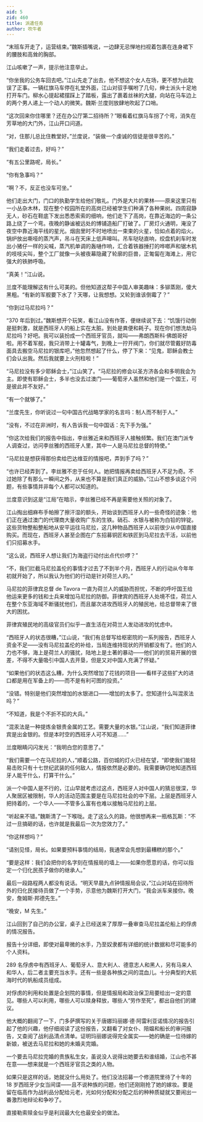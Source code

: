 ```yaml
---
aid: 5
zid: 460
title: 派遣任务
author: 吹牛者
---
```


“末班车开走了，运营结束。”魏斯插嘴说，一边肆无忌惮地扫视着包裹在连身裙下的腰肢和高耸的胸部。

江山咳嗽了一声，提示他注意举止。

“你坐我的公务车回去吧。”江山先走了出去，他不想这个女人在场，更不想为此耽误了正事。一辆红旗马车停在礼堂外面，江山对驭手嘱咐了几句，绅士派头十足地打开车门。柳水心提起裙摆踩上了踏板，露出了裹着丝袜的大腿，向站在马车边上的两个男人递上一个动人的微笑。魏斯·兰度则放肆地吹起了口哨。

“这次回来你住哪里？还在办公厅第二招待所？”眼看着红旗马车拐了个弯，消失在芳草地的大门外，江山开口问道。

“对，住那儿总比住教堂好。”兰度说，“装做一个虔诚的信徒是很辛苦的。”

“我们走着过去，好吗？”

“有五公里路呢，局长。”

“你有急事吗？”

“啊？不，反正也没车可坐。”

他们走出大门，门口的执勤学生给他们敬礼。门外是大片的果林——原来这里只有一小丛杂木林，现在整个校园所在的高岗已经被学生们种满了各种果树。四周寂静无人，砂石在鞋底下发出悉悉索索的细响，他们走下了高岗，在靠近海边的一条公路上绕了一个弯。夜晚的静谧被远处的博铺造船厂打破了。厂房灯火通明，淹没了夜空中靠近海平线的星光。烟囱里时不时地喷出一束束的火星，恰如点着的焰火。锅炉放出嘶哑的蒸汽声，吊斗在天床上低声嗥叫。吊车哒哒直响，绞盘机刹车时发出小猪仔一样的尖喊，蒸汽机单调的轰嗵作响，汇合着铁器捶打的哗啷声和锯木机的吱吱尖叫，整个工厂就像一头被夜幕隐藏了轮廓的巨兽，正匍匐在海滩上，用它强大的铁肺呼吸。

“真美！”江山说。

兰度不能理解这有什么可美的。但他知道这帮子中国人审美趣味：多铆蒸刚，傻大黑粗。“有新的军舰要下水了？天哪，让我想想。又轮到谁该倒霉了？”

“你到过马尼拉吗？”

“370 年后到过。”魏斯想开个玩笑，看江山没有作答，便继续说下去：“饥饿行动倒是挺刺激，就是西班牙人的船上实在太脏。到处是粪便和耗子。现在你们想洗劫马尼拉吗？好吧。我可以装扮成一个西班牙官员，就叫——弗朗西斯科·佛朗哥好啦。用不着军舰，我只消带上十罐毒气，到晚上一拧开阀门，你们就尽管戴好防毒面具去搬空马尼拉的银库吧，”他忽然想起了什么，停了下来：“见鬼，耶稣会教士们会认出我。然后我就要上火刑柱啦！”

“马尼拉没有多少耶稣会士，”江山笑了。“马尼拉的修会以圣方济各会和多明我会为主。即使有耶稣会士，多半也没去过澳门——葡萄牙人虽然和他们是一个国王，可是彼此并不友好。”

“有一个就够了。”

“兰度先生，你听说过一句中国古代战略学家的名言吗：制人而不制于人。”

“没有，不过在非洲时，有人告诉我一句中国话：先下手为强。”

“你这次给我们的报告中指出，李丝雅近来和西班牙人接触频繁。我们在澳门派专人调查过，访问李丝雅的西班牙人里，其中一人是马尼拉总督的特使。”

“马尼拉是想获得那份卖给巴达维亚的情报吧，弄到手了吗？”

“也许已经弄到了。李丝雅不忠于任何人。她把情报再卖给西班牙人不足为奇。不过她除了有那么一瞬间之外，从来也不算是我们真正的威胁。”江山不想多谈这个问题，有些事情并非每个人都可以知道的。

兰度意识到这是“江局”在暗示，李丝雅已经不再是需要他关照的对象了。

江山掏出细麻布手帕擦了擦汗湿的额头，开始谈到西班牙人的一些奇怪的迹象：他们正在通过澳门的代理商大量收购广东的生铁。硝石、水银与被称为白铅的锌锭。这些货物整船整船地从安平运往马尼拉，这几种物品西班牙人以前很少从中国直接购买。而现在，西班牙人甚至企图在广东招募铜匠和铁匠到马尼拉去干活，以前他们只招募水手。

“这么说，西班牙人想让我们为海盗行动付出点代价啰？”

“不，我们拦截马尼拉盖伦的事情才过去了不到半个月，西班牙人的行动从今年年初就开始了，所以我认为他们的行动是针对荷兰人的。”

马尼拉的菲律宾总督 de Tavora 一直为荷兰人的威胁而担忧，不断的呼吁国王给他运来更多的钱和士兵来增加马尼拉的防御。菲律宾的西班牙人处境不佳，荷兰人在整个东亚海域不断骚扰他们，而且屡次进攻西班牙人的殖民地，给总督带来了很大的困扰。

菲律宾殖民地的高级官员们似乎一直生活在对荷兰人发动进攻的忧虑中。

“西班牙人的状态很糟，”江山说，“我们有总督写给枢密院的一系列报告，西班牙人资金不足——没有马尼拉盖伦的补给，当局连维持现状的开销都没有了。他们的人力也不够，海上是荷兰人的骚扰，陆地上是土著的暴动——他们的的贸易开展的很差，不得不大量吸引中国人去开垦，但是又对中国人充满了怀疑。”

“如果他们的状态这么糟，为什么突然增加了花钱的项目——看样子这些扩大的进口都是用在军备上的——而不是有利可图的投资。”

“没错。特别是他们突然增加的水银进口——增加的太多了。您知道什么叫混汞法吗？”

“不知道，我是个不折不扣的大兵。”

“混汞法是一种提炼金银贵金属的工艺。需要大量的水银。”江山说，“我们知道菲律宾是出金银的。但是本时空的西班牙人可不知道……”

兰度眼睛闪闪发光：“我明白您的意思了。”

“我们需要一个在马尼拉的人，”顺着公路，百仞城的灯火已经在望，“即使我们能轻易击败只有十七世纪武装的任何敌人，情报依然是必要的。我需要确切地知道西班牙人能干什么，打算干什么。”

派一个中国人是不行的，江山早就考虑过这点，西班牙人对中国人的猜忌很深，华人聚居区被限制，华人的活动范围主要是在马尼拉社会的中下层。上层是西班牙人把持着的，一个华人——不管多么富有也难以接触马尼拉的上层。

“听起来不错。”魏斯清了一下喉咙。走了这么久的路，他很想再来一瓶格瓦斯：“不过一旦搞砸的话，也许就是我最后一次为您效力了。”

“你这样想吗？”

“请别见怪，局长。如果要预料事情的结局，我通常会先想到最糟糕的那个。”

“要是这样：我们会把你的名字刻在情报局的墙上——如果你愿意的话，你可以指定一个归化民孩子做你的继承人。”

最后一段路程两人都没有说话。“明天早晨九点钟情报局会议，”江山对站在招待所外的归化民接待员做了一个手势，示意他为魏斯打开大门，“我会派车来接你。晚安，詹姆斯·邦德先生。”

“晚安，M 先生。”

江山回到了自己的办公室，桌子上已经送来了厚厚一叠审查马尼拉盖伦船上的俘虏的情况报告。

报告十分详细，即使对最卑微的水手，乃至奴隶都有详细的统计数据和尽可能多的个人资料。

289 名俘虏中有西班牙人、葡萄牙人、意大利人、德意志人和黑人，另有马来人和华人，后二者主要充当水手。还有一些是各种族之间的混血儿。十分典型的大航海时代的帆船成员组成。

对俘虏的利用和处置是企划院的事情，但是情报局和政治保卫局要给出一定的意见。哪些人可以利用，哪些人可以赎身释放，哪些人“劳作至死”，都出自他们的建议。

他大概的翻阅了一下，门多萨撰写的关于唐娜玛丽娜·德·阿雷利亚诺情况的报告引起了他的兴趣，他仔细阅读了这份报告，又翻看了对女仆、陪媪和船长的审问报告，又查阅了战利品清点清单。证明玛丽娜说得完全属实——她的确是一位待嫁的新娘，被送去马尼拉和她的未婚夫完婚。

一个要去马尼拉完婚的贵族私生女，虽说没人说得出她要去和谁结婚，江山也不甚在意——想来就是一个西班牙官员之类的人物。

如果只是这样的话，她就没什么用处了。他们没法招募一个修道院里待了十年的 18 岁西班牙少女当间谍——且不说种族的问题，他们还刚刚抢了她的嫁妆。要是留在临高作为战利品分配给元老，光如何分配和分配之后的种种质疑就又要闹出一番激烈地辩论和争吵了。

直接勒索赎金似乎是利润最大化也最安全的做法。
